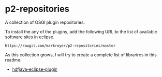 # p2-repositories

A collection of OSGI plugin repositories.

To install the any of the plugins, add the following URL to the list of available software sites in eclipse.

```
https://rawgit.com/markroyer/p2-repositories/master
```

As this collection grows, I will try to create a complete list of librarires in this readme.

* [hdfjava-eclipse-plugin](https://github.com/markroyer/hdfjava-eclipse-plugin/)
